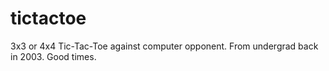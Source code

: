 # tictactoe
3x3 or 4x4 Tic-Tac-Toe against computer opponent. From undergrad back in 2003. Good times.

